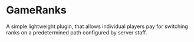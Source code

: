 GameRanks
=========
A simple lightweight plugin, that allows individual players pay for switching ranks on a predetermined path configured by server staff.
